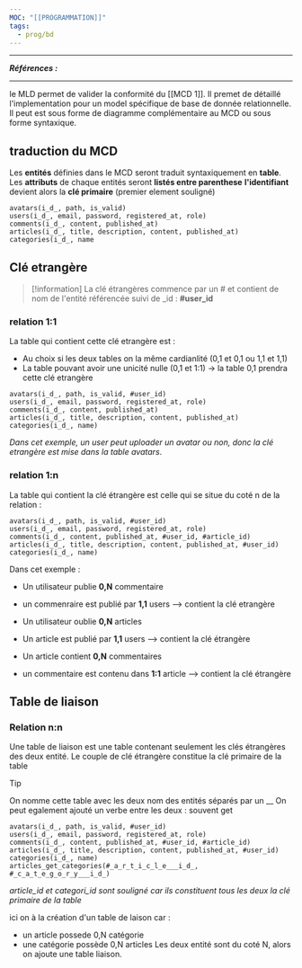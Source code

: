 ```yaml
---
MOC: "[[PROGRAMMATION]]"
tags:
  - prog/bd
---
```

---
***Références :***

---

le MLD permet de valider la conformité du [[MCD 1]].
Il premet de détaillé l'implementation pour un model spécifique de base de donnée relationnelle.
Il peut est sous forme de diagramme complémentaire au MCD ou sous forme syntaxique.

## traduction du MCD

Les **entités** définies dans le MCD seront traduit syntaxiquement en **table**.
Les **attributs** de chaque entités seront **listés entre parenthese**
**l'identifiant** devient alors la **clé primaire** (premier element souligné)

```
avatars(i̲d̲, path, is_valid)
users(i̲d̲, email, password, registered_at, role)
comments(i̲d̲, content, published_at)
articles(i̲d̲, title, description, content, published_at)
categories(i̲d̲, name
```


## Clé etrangère

> [!information]
> La clé étrangères commence par un # et contient de nom de l'entité référencée suivi de _id : 
> **\#user_id**

### **relation 1:1**

La table qui contient cette clé etrangère est : 
- Au choix si les deux tables on la même cardianlité (0,1 et 0,1 ou 1,1 et 1,1)
- La table pouvant avoir une unicité nulle (0,1 et 1:1) -> la table 0,1 prendra cette clé etrangère

```
avatars(i̲d̲, path, is_valid, #user_id)
users(i̲d̲, email, password, registered_at, role)
comments(i̲d̲, content, published_at)
articles(i̲d̲, title, description, content, published_at)
categories(i̲d̲, name)
```

*Dans cet exemple, un user peut uploader un avatar ou non, donc la clé etrangère est mise dans la table avatars*.

### **relation 1:n**

La table qui contient la clé étrangère est celle qui se situe du coté n de la relation : 

```
avatars(i̲d̲, path, is_valid, #user_id)
users(i̲d̲, email, password, registered_at, role)
comments(i̲d̲, content, published_at, #user_id, #article_id)
articles(i̲d̲, title, description, content, published_at, #user_id)
categories(i̲d̲, name)
```

Dans cet exemple : 
- Un utilisateur publie **0,N** commentaire
- un commenraire est publié par **1,1** users --> contient la clé etrangère

- Un utilisateur oublie **0,N** articles
- Un article est publié par **1,1** users --> contient la clé étrangère 

- Un article contient **0,N** commentaires
- un commentaire est contenu dans **1:1** article --> contient la clé étrangère 

## Table de liaison 

### **Relation n:n**

Une table de liaison est une table contenant seulement les clés étrangères des deux entité. Le couple de clé étrangère constitue la clé primaire de la table 

> [!tip]
> On nomme cette table avec les deux nom des entités séparés par un __
> On peut egalement ajouté un verbe entre les deux : souvent get


```
avatars(i̲d̲, path, is_valid, #user_id)
users(i̲d̲, email, password, registered_at, role)
comments(i̲d̲, content, published_at, #user_id, #article_id)
articles(i̲d̲, title, description, content, published_at, #user_id)
categories(i̲d̲, name)
articles_get_categories(#̲a̲r̲t̲i̲c̲l̲e̲_̲i̲d̲, #̲c̲a̲t̲e̲g̲o̲r̲y̲_̲i̲d̲)
```

*article_id et categori_id sont souligné car ils constituent tous les deux la clé primaire de la table* 

ici on à la création d'un table de laison car : 
- un article possede 0,N catégorie 
- une catégorie possède 0,N articles
Les deux entité sont du coté N, alors on ajoute une table liaison.

